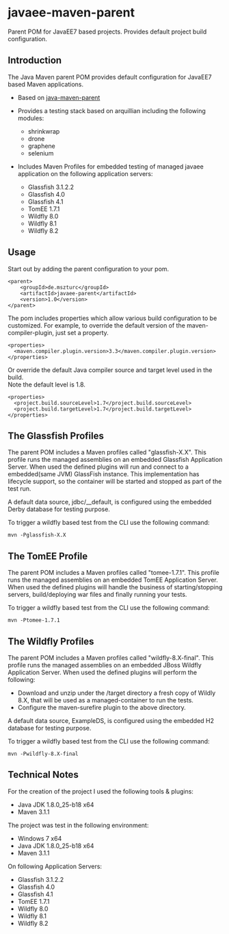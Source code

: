 javaee-maven-parent
====================

Parent POM for JavaEE7 based projects. Provides default project build configuration.


Introduction
---------------------

The Java Maven parent POM provides default configuration for JavaEE7 based Maven applications.

* Based on [java-maven-parent](https://github.com/MSzturc/java-maven-parent)
* Provides a testing stack based on arquillian including the following modules:
  * shrinkwrap
  * drone
  * graphene
  * selenium
  
* Includes Maven Profiles for embedded testing of managed javaee application on the following application servers:

  * Glassfish 3.1.2.2
  * Glassfish 4.0
  * Glassfish 4.1
  * TomEE 1.7.1
  * Wildfly 8.0
  * Wildfly 8.1
  * Wildfly 8.2


Usage
---------------------

Start out by adding the parent configuration to your pom.
	
    <parent>
        <groupId>de.mszturc</groupId>
        <artifactId>javaee-parent</artifactId>
        <version>1.0</version>
    </parent>

The pom includes properties which allow various build configuration to be 
customized.  For example, to override the default version of the
maven-compiler-plugin, just set a property.

    <properties>
      <maven.compiler.plugin.version>3.3</maven.compiler.plugin.version>
    </properties>

Or override the default Java compiler source and target level used in the build.  
Note the default level is 1.8.

    <properties>
      <project.build.sourceLevel>1.7</project.build.sourceLevel>
      <project.build.targetLevel>1.7</project.build.targetLevel>
    </properties>

	
The Glassfish Profiles
--------------------
The parent POM includes a Maven profiles called "glassfish-X.X". This profile runs the managed assemblies on an embedded Glassfish Application Server.
When used the defined plugins will run and connect to a embedded(same JVM) GlassFish instance. This implementation has lifecycle support, so the container will be started and stopped as part of the test run.

A default data source, jdbc/__default, is configured using the embedded Derby database for testing purpose.


To trigger a wildfly based test from the CLI use the following command:

    mvn -Pglassfish-X.X
	
	
The TomEE Profile
--------------------
The parent POM includes a Maven profiles called "tomee-1.7.1". This profile runs the managed assemblies on an embedded TomEE Application Server.
When used the defined plugins will handle the business of starting/stopping servers, build/deploying war files and finally running your tests.


To trigger a wildfly based test from the CLI use the following command:

    mvn -Ptomee-1.7.1
	
The Wildfly Profiles
--------------------
The parent POM includes a Maven profiles called "wildfly-8.X-final". This profile runs the managed assemblies on an embedded JBoss Wildfly Application Server.
When used the defined plugins will perform the following:

* Download and unzip under the /target directory a fresh copy of Wildly 8.X, that will be used as a managed-container to run the tests.
* Configure the maven-surefire plugin to the above directory.

A default data source, ExampleDS, is configured using the embedded H2 database for testing purpose.


To trigger a wildfly based test from the CLI use the following command:

    mvn -Pwildfly-8.X-final
	
	
Technical Notes
---------------------

For the creation of the project I used the following tools & plugins:

- Java JDK 1.8.0_25-b18 x64
- Maven 3.1.1

The project was test in the following environment:

- Windows 7 x64
- Java JDK 1.8.0_25-b18 x64
- Maven 3.1.1

On following Application Servers:

- Glassfish 3.1.2.2
- Glassfish 4.0
- Glassfish 4.1
- TomEE 1.7.1
- Wildfly 8.0
- Wildfly 8.1
- Wildfly 8.2
